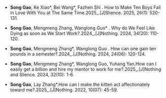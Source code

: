 - <strong>Song Gao</strong>, Ke Xiao*, Bei Wang*, Fazhen Shi . How to Make Ten Boys Fall in Love With You at The Same Time.2025_.[J]Slience. 2025, 26(1): 520-131.

- <strong>Song Gao</strong>, Mengmeng Zhang, Wanglong Guo* . Why do We Feel Like Dying as soon as We Start Work?.2024_.[J]Nothing. 2024, 34(20): 110-120.

- <strong>Song Gao</strong>, Mengmeng Zhang*, Wanglong Guo . How can one gain ten pounds in a semester?.2024_.[J]Nothing. 2024, 24(06): 120-124.

- <strong>Song Gao</strong>, Mengmeng Zhang*, Wanglong Guo, Yuhang Yan.How can I easily get a billion and hire my mentor to work for me?.2025_.[J]Nothing and Slience. 2024, 32(10): 1-6.

- <strong>Song Gao</strong>, Lay Zhang*.How can I make the kitten act affectionately toward me?.2025_.[J]Nothing. 2022, 10(07): 45-59.


